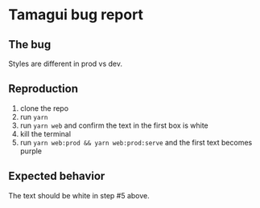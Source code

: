 # Tamagui bug report

## The bug

Styles are different in prod vs dev.

## Reproduction

1. clone the repo
2. run `yarn`
3. run `yarn web` and confirm the text in the first box is white
4. kill the terminal
5. run `yarn web:prod && yarn web:prod:serve` and the first text becomes purple

## Expected behavior

The text should be white in step #5 above.
